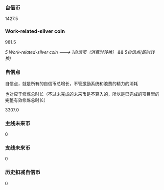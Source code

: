 ### 自信币
1427.5

### Work-related-silver coin
981.5

_5 Work-related-silver coin ---> 1自信币（消费时转换） && 5自信点(即时转换)_

### 自信点
自信点，就是所有的自信币总增长，不管激励系统和浪费的精力的消耗

也对应于修炼总时长（不过未完成的未来币是不算入的，所以是已完成的项目里的完整有效修炼总时长）

3307.0

### 主线未来币
0

### 支线未来币
0

### 历史扣减自信币
0
